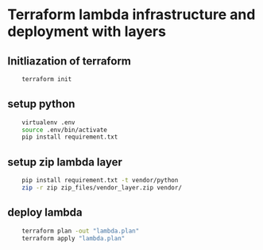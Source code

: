 # Terraform lambda infrastructure and deployment with layers

## Initliazation of terraform

```bash
    terraform init
```

## setup python
```bash
    virtualenv .env
    source .env/bin/activate
    pip install requirement.txt
```

## setup zip lambda layer

```bash
    pip install requirement.txt -t vendor/python
    zip -r zip zip_files/vendor_layer.zip vendor/
```

## deploy lambda

```bash
    terraform plan -out "lambda.plan"
    terraform apply "lambda.plan"
```

